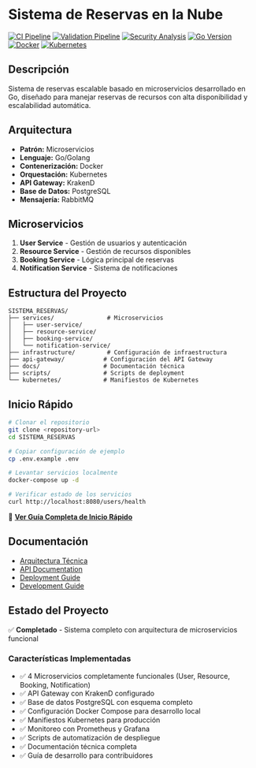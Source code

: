 # Sistema de Reservas en la Nube

<!-- Badges de Estado del Proyecto -->
[![CI Pipeline](https://github.com/enrianc/sistema-reservas/actions/workflows/ci.yml/badge.svg)](https://github.com/enrianc/sistema-reservas/actions/workflows/ci.yml)
[![Validation Pipeline](https://github.com/enrianc/sistema-reservas/actions/workflows/validate.yml/badge.svg)](https://github.com/enrianc/sistema-reservas/actions/workflows/validate.yml)
[![Security Analysis](https://github.com/enrianc/sistema-reservas/actions/workflows/security.yml/badge.svg)](https://github.com/enrianc/sistema-reservas/actions/workflows/security.yml)
[![Go Version](https://img.shields.io/badge/Go-1.21+-00ADD8?style=flat&logo=go)](https://golang.org)
[![Docker](https://img.shields.io/badge/Docker-Ready-2496ED?style=flat&logo=docker)](https://www.docker.com)
[![Kubernetes](https://img.shields.io/badge/Kubernetes-Ready-326CE5?style=flat&logo=kubernetes)](https://kubernetes.io)

## Descripción

Sistema de reservas escalable basado en microservicios desarrollado en Go, diseñado para manejar reservas de recursos con alta disponibilidad y escalabilidad automática.

## Arquitectura

- **Patrón:** Microservicios
- **Lenguaje:** Go/Golang
- **Contenerización:** Docker
- **Orquestación:** Kubernetes
- **API Gateway:** KrakenD
- **Base de Datos:** PostgreSQL
- **Mensajería:** RabbitMQ

## Microservicios

1. **User Service** - Gestión de usuarios y autenticación
2. **Resource Service** - Gestión de recursos disponibles
3. **Booking Service** - Lógica principal de reservas
4. **Notification Service** - Sistema de notificaciones

## Estructura del Proyecto

```Directory
SISTEMA_RESERVAS/
├── services/               # Microservicios
│   ├── user-service/
│   ├── resource-service/
│   ├── booking-service/
│   └── notification-service/
├── infrastructure/         # Configuración de infraestructura
├── api-gateway/           # Configuración del API Gateway
├── docs/                  # Documentación técnica
├── scripts/               # Scripts de deployment
└── kubernetes/            # Manifiestos de Kubernetes
```

## Inicio Rápido

```bash
# Clonar el repositorio
git clone <repository-url>
cd SISTEMA_RESERVAS

# Copiar configuración de ejemplo
cp .env.example .env

# Levantar servicios localmente
docker-compose up -d

# Verificar estado de los servicios
curl http://localhost:8080/users/health
```

📖 **[Ver Guía Completa de Inicio Rápido](QUICKSTART.md)**

## Documentación

- [Arquitectura Técnica](docs/ARCHITECTURE.md)
- [API Documentation](docs/API.md)
- [Deployment Guide](docs/DEPLOYMENT.md)
- [Development Guide](docs/DEVELOPMENT.md)

## Estado del Proyecto

✅ **Completado** - Sistema completo con arquitectura de microservicios funcional

### Características Implementadas

- ✅ 4 Microservicios completamente funcionales (User, Resource, Booking, Notification)
- ✅ API Gateway con KrakenD configurado
- ✅ Base de datos PostgreSQL con esquema completo
- ✅ Configuración Docker Compose para desarrollo local
- ✅ Manifiestos Kubernetes para producción
- ✅ Monitoreo con Prometheus y Grafana
- ✅ Scripts de automatización de despliegue
- ✅ Documentación técnica completa
- ✅ Guía de desarrollo para contribuidores
